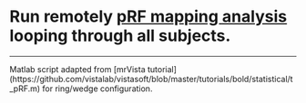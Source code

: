 # Run remotely [pRF mapping analysis](https://www.ncbi.nlm.nih.gov/pmc/articles/PMC3073038/) looping through all subjects.

<hr>
Matlab script adapted from [mrVista tutorial](https://github.com/vistalab/vistasoft/blob/master/tutorials/bold/statistical/t_pRF.m) for ring/wedge configuration.
